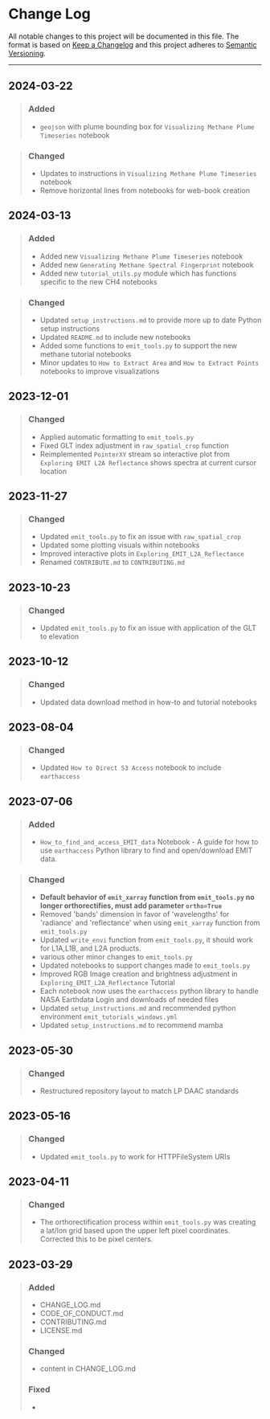 # Change Log

All notable changes to this project will be documented in this file.
The format is based on [Keep a Changelog](http://keepachangelog.com/)
and this project adheres to [Semantic Versioning](http://semver.org/).
_________________________________________________________________________

## 2024-03-22

> ### Added
>
> - `geojson` with plume bounding box for `Visualizing Methane Plume Timeseries` notebook

> ### Changed
>
> - Updates to instructions in `Visualizing Methane Plume Timeseries` notebook
> - Remove horizontal lines from notebooks for web-book creation

## 2024-03-13

> ### Added
>
> - Added new `Visualizing Methane Plume Timeseries` notebook  
> - Added new `Generating Methane Spectral Fingerprint` notebook
> - Added new `tutorial_utils.py` module which has functions specific to the new CH4 notebooks  

> ### Changed
>
> - Updated `setup_instructions.md` to provide more up to date Python setup instructions  
> - Updated `README.md` to include new notebooks  
> - Added some functions to `emit_tools.py` to support the new methane tutorial notebooks
> - Minor updates to `How to Extract Area` and `How to Extract Points` notebooks to improve visualizations

## 2023-12-01

> ### Changed
>
> - Applied automatic formatting to `emit_tools.py`  
> - Fixed GLT index adjustment in `raw_spatial_crop` function
> - Reimplemented `PointerXY` stream so interactive plot from `Exploring EMIT L2A Reflectance` shows spectra at current cursor location

## 2023-11-27

> ### Changed
>
> - Updated `emit_tools.py` to fix an issue with `raw_spatial_crop`
> - Updated some plotting visuals within notebooks
> - Improved interactive plots in `Exploring_EMIT_L2A_Reflectance`
> - Renamed `CONTRIBUTE.md` to `CONTRIBUTING.md`

## 2023-10-23

> ### Changed
>
> - Updated `emit_tools.py` to fix an issue with application of the GLT to elevation

## 2023-10-12

> ### Changed
>
> - Updated data download method in how-to and tutorial notebooks

## 2023-08-04

> ### Changed
>
> - Updated `How to Direct S3 Access` notebook to include `earthaccess`

## 2023-07-06

> ### Added
>
> - `How_to_find_and_access_EMIT_data` Notebook - A guide for how to use `earthaccess` Python library to find and open/download EMIT data.

> ### Changed
>
> - **Default behavior of `emit_xarray` function from `emit_tools.py` no longer orthorectifies, must add parameter `ortho=True`**
> - Removed 'bands' dimension in favor of 'wavelengths' for 'radiance' and 'reflectance' when using `emit_xarray` function from `emit_tools.py`
> - Updated `write_envi` function from `emit_tools.py`, it should work for L1A,L1B, and L2A products.
> - various other minor changes to `emit_tools.py`
> - Updated notebooks to support changes made to `emit_tools.py`
> - Improved RGB Image creation and brightness adjustment in `Exploring_EMIT_L2A_Reflectance` Tutorial
> - Each notebook now uses the `earthaccess` python library to handle NASA Earthdata Login and downloads of needed files
> - Updated `setup_instructions.md` and recommended python environment `emit_tutorials_windows.yml`
> - Updated `setup_instructions.md` to recommend mamba

## 2023-05-30

> ### Changed
>
> - Restructured repository layout to match LP DAAC standards

## 2023-05-16
>
> ### Changed
>
> - Updated `emit_tools.py` to work for HTTPFileSystem URIs

## 2023-04-11
>
> ### Changed
>
> - The orthorectification process within `emit_tools.py` was creating a lat/lon grid based upon the upper left pixel coordinates. Corrected this to be pixel centers.

## 2023-03-29
  
> ### Added
>
> - CHANGE_LOG.md
> - CODE_OF_CONDUCT.md
> - CONTRIBUTING.md
> - LICENSE.md
>
> ### Changed
>
> - content in CHANGE_LOG.md
>
> ### Fixed
>
> -
